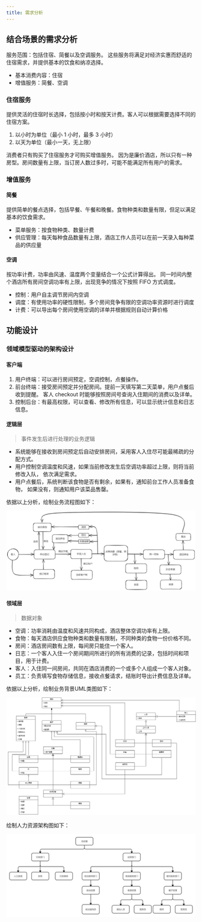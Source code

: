```yaml
---
title: 需求分析
---
```


## 结合场景的需求分析

服务范围：包括住宿、简餐以及空调服务。
这些服务将满足对经济实惠而舒适的住宿需求，并提供基本的饮食和纳凉选择。
- 基本消费内容：住宿
- 增值服务：简餐、空调

### 住宿服务

提供灵活的住宿时长选择，包括按小时和按天计费。客人可以根据需要选择不同的住宿方案。
1. 以小时为单位（最小 1 小时，最多 3 小时）
2. 以天为单位（最小一天，无上限）

消费者只有购买了住宿服务才可购买增值服务。
因为是廉价酒店，所以只有一种房型。房间数量有上限，当订房人数过多时，可能不能满足所有用户的需求。

### 增值服务

#### 简餐

提供简单的餐点选择，包括早餐、午餐和晚餐。食物种类和数量有限，但足以满足基本的饮食需求。
- 菜单服务：按食物种类、数量计费
- 供应管理：每天每种食品数量有上限，酒店工作人员可以在前一天录入每种菜品的供应量

#### 空调

按功率计费，功率由风速、温度两个变量结合一个公式计算得出。
同一时间内整个酒店所有房间空调功率有上限，出现竞争的情况下按照 FIFO 方式调度。
- 控制：用户自主调节房间内空调
- 调度：有使用功率的硬性限制，多个房间竞争有限的空调功率资源时进行调度
- 计费：可以导出每个房间使用空调的详单并根据规则自动计算价格

## 功能设计

### 领域模型驱动的架构设计

#### 客户端

1. 用户终端：可以进行房间预定，空调控制，点餐操作。
2. 前台终端：接受房间预定并分配房间。提前一天填写第二天菜单，用户点餐后收到提醒。
客人 checkout 时能够按照房间号查询入住期间的消费以及详单。
3. 控制后台：有最高权限，可以查看、修改所有信息，可以显示统计信息和日志信息。

#### 逻辑层

> 事件发生后进行处理的业务逻辑

- 系统能够在接收到房间预定后自动安排房间，采用客人入住尽可能最稀疏的分配方式。
- 用户控制空调温度和风速，如果当前修改发生后空调功率超过上限，则将当前修改入队，
依次满足需求。
- 用户点餐后，系统判断该食物是否有剩余，如果有，通知前台工作人员准备食物，
如果没有，则通知用户该菜品售罄。

依据以上分析，绘制业务流程图如下：

![Alt text](V8H0CJW5AXISOUE%7BR%5B%5B7_W4.png)

#### 领域层

> 数据对象

- 空调：功率消耗由温度和风速共同构成，酒店整体空调功率有上限。
- 食物：每天酒店供应食物种类和数量有限制，不同种类的食物一份价格不同。
- 房间：酒店房间数有上限，每间房只能住一个客人。
- 日志：一个客人入住一个房间期间所进行的所有消费的记录，包括时间和项目，用于计费。
- 客人：入住同一间房间，共同在酒店消费的一个或多个人组成一个客人对象。
- 员工：负责填写食物存储信息，接收点餐请求，结账时导出计费信息及详单。

依据以上分析，绘制业务背景UML类图如下：

![Alt text](design_UML_class_graph.jpg)

绘制人力资源架构图如下：

![Alt text](<Q5N@)MLZQ90@{B49POT1DXH.jpg>)